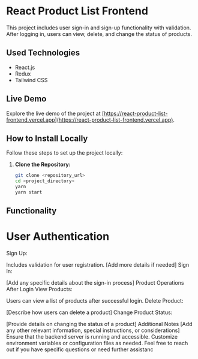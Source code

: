 # React Product List Frontend

This project includes user sign-in and sign-up functionality with validation. After logging in, users can view, delete, and change the status of products.

## Used Technologies

- React.js
- Redux
- Tailwind CSS

## Live Demo

Explore the live demo of the project at [https://react-product-list-frontend.vercel.app](https://react-product-list-frontend.vercel.app).

## How to Install Locally

Follow these steps to set up the project locally:

1. **Clone the Repository:**
   ```bash
   git clone <repository_url>
   cd <project_directory>
   yarn
   yarn start
   
## Functionality
 # User Authentication
Sign Up:

Includes validation for user registration.
[Add more details if needed]
Sign In:

[Add any specific details about the sign-in process]
Product Operations After Login
View Products:

Users can view a list of products after successful login.
Delete Product:

[Describe how users can delete a product]
Change Product Status:

[Provide details on changing the status of a product]
Additional Notes
[Add any other relevant information, special instructions, or considerations]
Ensure that the backend server is running and accessible.
Customize environment variables or configuration files as needed.
Feel free to reach out if you have specific questions or need further assistanc



